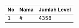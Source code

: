 | No | Nama            | Jumlah Level |
|----|-----------------|--------------|
| 1  | #    |    4358        |

